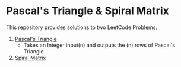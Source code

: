 # Pascal's Triangle & Spiral Matrix
This repository provides solutions to two LeetCode Problems:
1. [Pascal's Triangle](https://leetcode.com/problems/pascals-triangle/)
   - Takes an Integer input(n) and outputs the (n) rows of Pascal's Triangle
2. [Spiral Matrix](https://leetcode.com/problems/spiral-matrix/)
